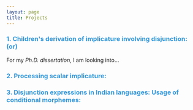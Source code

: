 ```yaml
---
layout: page
title: Projects
---
```


<h3> <span style="color: #3498DB ;">1. Children's derivation of implicature involving disjunction: (or)</span> </h3> 

For my _Ph.D._ _dissertation_, I am looking into...


<h3> <span style="color: #3498DB ;">2. Processing scalar implicature: </span> </h3>


<h3> <span style="color: #3498DB ;">3. Disjunction expressions in Indian languages: Usage of conditional morphemes: </span> </h3>





